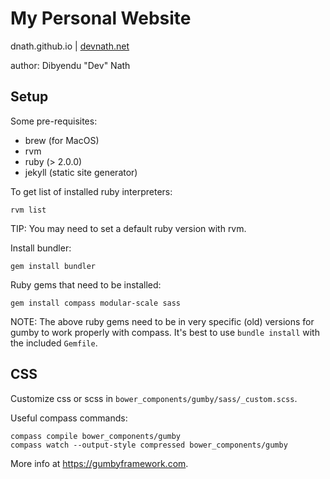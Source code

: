 # My Personal Website

dnath.github.io | [devnath.net](https://devnath.net)

author: Dibyendu "Dev" Nath


## Setup

Some pre-requisites:

* brew (for MacOS)
* rvm
* ruby \(> 2.0.0\)
* jekyll (static site generator)

To get list of installed ruby interpreters:

```shell
rvm list
```

TIP: You may need to set a default ruby version with rvm.

Install bundler:

```shell
gem install bundler
```

Ruby gems that need to be installed:

```shell
gem install compass modular-scale sass
```

NOTE: The above ruby gems need to be in very specific (old) versions for gumby
to work properly with compass. It's best to use `bundle install` with the
included `Gemfile`.

## CSS

Customize css or scss in `bower_components/gumby/sass/_custom.scss`.

Useful compass commands:

```shell
compass compile bower_components/gumby
compass watch --output-style compressed bower_components/gumby
```

More info at https://gumbyframework.com.

